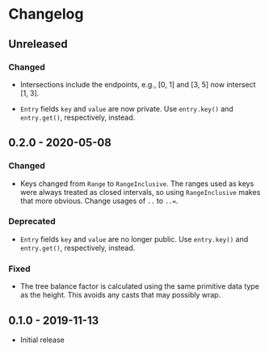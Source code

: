 # Changelog

## Unreleased

### Changed

  * Intersections include the endpoints, e.g., [0, 1] and [3, 5] now intersect
    [1, 3].

  * `Entry` fields `key` and `value` are now private. Use `entry.key()` and
    `entry.get()`, respectively, instead.

## 0.2.0 - 2020-05-08

### Changed

  * Keys changed from `Range` to `RangeInclusive`. The ranges used as keys were
    always treated as closed intervals, so using `RangeInclusive` makes that
    more obvious. Change usages of `..` to `..=`.

### Deprecated

  * `Entry` fields `key` and `value` are no longer public. Use `entry.key()`
    and `entry.get()`, respectively, instead.

### Fixed

  * The tree balance factor is calculated using the same primitive data type as
    the height. This avoids any casts that may possibly wrap.

## 0.1.0 - 2019-11-13

  * Initial release
